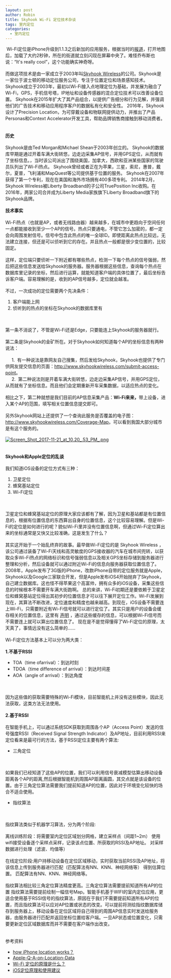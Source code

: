 ```yaml
---
layout: post
author: Robin
title: Skyhook Wi-Fi 定位技术杂谈
tags: 室内定位
categories:
  - 室内定位 
---
```


&nbsp;Wi-Fi定位是iPhone升级到1.1.3之后新加的应用服务，根据当时的<a href="https://www.macworld.com/article/1131616/iphone_update.html" rel="nofollow" target="_blank">报道</a>，打开地图后，加载了大约2秒钟，所在的街道就立刻闪现在屏幕中央了。难怪乔布斯也说：“It's really cool”，这个功能确实神奇呀。<br>
<br>
而做这项技术是由一家成立于2003年叫<a href="http://www.skyhookwireless.com/" rel="nofollow" target="_blank">Skyhook Wireless</a>的公司。Skyhook是一家位于波士顿的移动定位服务公司，专注于位置定位和场景感知技术。 Skyhook成立于2003年，最初以Wi-Fi接入点地理定位为基础，并发展为融合了Wi-Fi，GPS，手机信号塔，IP地址和设备传感器的混合定位技术可以改善设备位置。 Skyhook在2015年扩大了其产品组合，以提供广告细分和行为见解，并强调他们的广告技术和移动应用程序客户的数据私有化和安全性。 2016年，Skyhook设计了Precision Location，为可穿戴设备和物联网提供动力，并推出了产品Personas和Context Accelerator开发工具，帮助品牌销售商接触到移动消费者。<br>
&nbsp;<br>
&nbsp;<br>
<strong>历史</strong><br>
&nbsp;<br>
Skyhook是由Ted Morgan和Michael Shean于2003年创立的。 Skyhook的数据库早期是通过开着车满大街转悠，边走边采集AP信号，并用GPS定位，从而就有了坐标信息。，当时该公司派出了围绕美国，加拿大，西欧和亚洲某些国家的驾驶员队列出了Wi-Fi热点。 Skyhook曾经或者正在为苹果，三星，索尼，惠普，戴尔，夏普，飞利浦和MapQuest等公司提供基于位置的服务。 Skyhook在2007年获得了第一个专利，现在在美国和海外市场拥有400多项专利。 2014年2月，Skyhook Wireless被Liberty Broadband的子公司TruePosition Inc收购。在2016年，两家公司合并成为Liberty Media家族旗下Liberty Broadband旗下的Skyhook品牌。<br>
&nbsp;<br>
<strong>技术事实</strong><br>
<br>
Wi-Fi热点（也就是AP，或者无线路由器）越来越多，在城市中更趋向于空间任何一点都能接收到至少一个AP的信号。热点只要通电，不管它怎么加密的，都一定会向周围发射信号。信号中包含此热点的唯一全球ID。即使距离此热点比较远，无法建立连接，但还是可以侦听到它的存在。并且热点一般都是很少变位置的，比较固定。<br>
<br>
这样，定位端只要侦听一下附近都有哪些热点，检测一下每个热点的信号强弱，然后把这些信息发送给Skyhook的服务器。服务器根据这些信息，查询每个热点在数据库里记录的坐标，然后进行运算，就能知道客户端的具体位置了，最后坐标告诉客户端。容易理解的是，收到的AP信号越多，定位就会越准。<br>
<br>
不过，一次成功的定位需要两个先决条件：<br>
<ol><li>客户端能上网</li><li>侦听到的热点的坐标在Skyhook的数据库里有</li></ol><br>
<br>
第一条不消说了，不管是Wi-Fi还是Edge，只要能连上Skyhook的服务器就行。<br>
<br>
第二条是Skyhook的金矿所在。对于Skyhook如何知道每个AP的坐标信息有两种说法：<br>
<br>
&nbsp;&nbsp;&nbsp;&nbsp; 1.&nbsp; 有一种说法是靠网友自己搜集，然后发给Skyhook，Skyhook也提供了专门供网友提交信息的页面：<a href="http://www.skyhookwireless.com/submit-access-point" rel="nofollow" target="_blank">http://www.skyhookwireless.com/submit-access-point</a>。&nbsp;&nbsp;&nbsp;<br>
&nbsp;&nbsp;&nbsp;&nbsp; 2.&nbsp; 第二种说法则是开着车满大街转悠，边走边采集AP信号，并用GPS定位，从而就有了坐标信息。而且他们会定期重新开车采集数据，以适应热点的变化。<br>
<br>
相比之下，第二种就想是我们目前的AP信息采集产品：<strong>Wi-Fi来来，</strong>带上设备，进入某个AP的范围，填写相关位置信息提交即可。<br>
<br>
另外Skyhook网站上还提供了一个查询此服务是否覆盖的电子图：<a href="http://www.skyhookwireless.com/Coverage-Map" rel="nofollow" target="_blank">http://www.skyhookwireless.com/Coverage-Map</a>。可以看到我国大部分城市是有这个服务的。<br>
<br>
<div class="aw-upload-img-list active">
	<a href="http://f.talkingdata.com/uploads/article/20171121/4e879ecebc7662a431327bae731da849.png" target="_blank" data-fancybox-group="thumb" rel="lightbox"><img src="http://f.talkingdata.com/uploads/article/20171121/4e879ecebc7662a431327bae731da849.png" class="img-polaroid" title="Screen_Shot_2017-11-21_at_10.20_.53_PM_.png" alt="Screen_Shot_2017-11-21_at_10.20_.53_PM_.png"></a>
</div>
<br>
&nbsp;<br>
<strong>Skyhook和Apple定位的乱谈</strong><br>
&nbsp;<br>
我们知道iOS设备的定位方式有三种：<br>
<ol><li>卫星定位</li><li>蜂窝基站定位</li><li>Wi-Fi定位</li></ol><br>
<br>
卫星定位和蜂窝基站定位的原理大家应该都有了解，因为卫星和基站都是有位置信息的，根据有位置信息的东西算出自身的位置信息，这个比较容易理解。但是Wi-Fi的定位是如何进行的呢？貌似Wi-Fi里并没有位置信息啊，但通过Wi-Fi定位算出来的坐标通常是又快又比较准确，这是发生了什么？<br>
&nbsp;<br>
其实这开始于一个始乱终弃的故事。最早做Wi-Fi定位的是&nbsp;Skyhook Wireless&nbsp;，该公司通过装备了Wi-Fi天线和高灵敏度的GPS接收器的汽车在城市间兜转，以获取众多Wi-Fi热点的网络标识和信号强弱信息以及相关GPS坐标存储到服务器进行整理和分析，然后设备就可以通过附近Wi-Fi的信息向服务器获取位置信息了。 2008年，Apple发布了3G版的iPhone，改款iPhone自带的定位服务就是Apple，Skyhook以及Google三家联合开发，但是Apple发布iOS4开始抛弃了Skyhook，自己建立数据库。这也怪不得苹果这个高富帅，拥有众多的iOS设备，采集这些信息的时候根本不需要开车满大街跑啊。 总的来讲，Wi-Fi初期还是要依赖于卫星定位和蜂窝基站定位得出其初步的位置信息才可以往下展开定位工作。Wi-Fi发展到现在，其算法不断改进，定位速度和精度也越来越高。到现在，iOS设备不需要连上Wi-Fi，只需要附近有Wi-Fi信号就可以进行定位了。其实只是用户的设备会缓存相关的位置信息，这里有&nbsp;<a href="http://www.apple.com/pr/library/2011/04/27Apple-Q-A-on-Location-Data.html" rel="nofollow" target="_blank">声明</a>&nbsp;，通过这些缓存的信息，可以根据Wi-Fi信号而不需要连上就可以算出位置信息了。 现在是不是觉得懂得了Wi-Fi定位的原理，太天真了，事情远没有这么简单的……<br>
&nbsp;<br>
Wi-Fi定位方法基本上可以分为两大类：<br>
<br>
<strong>1.不基于RSSI</strong><br>
<ul><li>TOA（time ofarrival）：到达时刻</li><li>TDOA（time difference of arrival）：到达时间差</li><li>AOA（angle of arrival）：到达角度</li></ul><br>
<br>
因为这些值的获取需要特殊的Wi-Fi模块，目前智能机上并没有这些模块，因此无法获取，这类方法无法使用。<br>
<br>
<strong>2.基于RSSI</strong><br>
<br>
在智能手机上，可以通过系统SDK获取到周围各个AP（Access Point）发送的信号强度RSSI（Received Signal Strength Indicator）及AP地址，目前利用RSSI来定位看来是最可行的方法，基于RSSI定位主要有两个算法:<br>
<ul><li>三角定位</li></ul><br>
<br>
如果我们已经知道了这些AP的位置，我们可以利用信号衰减模型估算出移动设备距离各个AP的距离,然后根据智能机到周围AP距离画圆，其交点就是该设备的位置。由于三角定位算法需要我们提前知道AP的位置，因此对于环境变化较快的场合不适合使用。<br>
<ul><li>指纹算法</li></ul><br>
<br>
指纹算法类似于机器学习算法，分为两个阶段:<br>
<br>
离线训练阶段：将需要室内定位区域划分网格，建立采样点（间距1~2m） 使用wifi接受设备逐个采样点采样，记录该点位置、所获取的RSSI及AP地址。 对采样数据进行处理（滤波、均值等）<br>
<br>
在线定位阶段:用户持移动设备在定位区域移动，实时获取当前RSSI及AP地址，将该信息上传到服务器进行匹配（匹配算法有NN、KNN、神经网络等） 得到估算位置。 匹配算法有NN、KNN、神经网络等。<br>
<br>
指纹算法相比较三角定位算法精度更高。三角定位算法需要提前知道所有AP的位置 指纹算法需要提前绘制一幅信号Map。智能手机基于WIFI的室内定位应用，更适合使用基于RSSI信号的指纹算法，原因在于我们不需要提前知道所有AP的位置，而且指纹算法可以应对AP位置或状态的改变。可以提前将测绘指纹数据库储存到服务器上，移动设备在定位区域将自己得到的周围AP信息实时发送给服务器，由服务器进行匹配并返回坐标位置给客户端。一旦AP状态或位置变化，只需要更新定位区域数据库而并不需要在客户端作出改变。<br>
&nbsp;<br>
&nbsp;<br>
参考资料<br>
<ul><li><a href="https://www.macworld.com/article/1159528/smartphones/how-iphone-location-works.html" rel="nofollow" target="_blank">how iPhone location works？</a></li><li><a href="http://www.apple.com/pr/library/2011/04/27Apple-Q-A-on-Location-Data.html" rel="nofollow" target="_blank">Apple-Q-A-on-Location-Data</a></li><li><a href="https://www.zhihu.com/question/20593603" rel="nofollow" target="_blank">Wi-Fi 定位的原理是什么？</a></li><li><a href="http://blog.csdn.net/doubleuto/article/details/40080533" rel="nofollow" target="_blank">iOS定位原理和使用建议</a></li></ul><br>
                              </div>